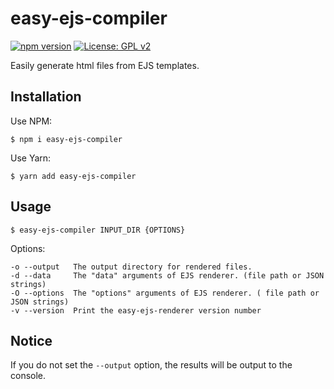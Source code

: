 # easy-ejs-compiler
[![npm version](https://badge.fury.io/js/easy-ejs-compiler.svg)](https://badge.fury.io/js/easy-ejs-compiler)
[![License: GPL v2](https://img.shields.io/badge/License-GPL%20v2-blue.svg)](https://www.gnu.org/licenses/old-licenses/gpl-2.0.en.html)

Easily generate html files from EJS templates.

## Installation

Use NPM:
```shell script
$ npm i easy-ejs-compiler
```

Use Yarn:
```shell script
$ yarn add easy-ejs-compiler
```

## Usage

```shell script
$ easy-ejs-compiler INPUT_DIR {OPTIONS}
```

Options:
```shell script
-o --output   The output directory for rendered files.
-d --data     The "data" arguments of EJS renderer. (file path or JSON strings)
-O --options  The "options" arguments of EJS renderer. ( file path or JSON strings)
-v --version  Print the easy-ejs-renderer version number
```

## Notice

If you do not set the `--output` option, the results will be output to the console.